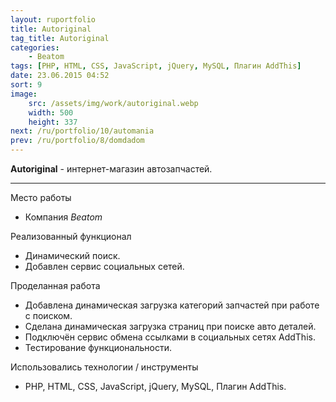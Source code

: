 ```yaml
---
layout: ruportfolio
title: Autoriginal
tag_title: Autoriginal
categories:
    - Beatom
tags: [PHP, HTML, CSS, JavaScript, jQuery, MySQL, Плагин AddThis]
date: 23.06.2015 04:52
sort: 9
image: 
    src: /assets/img/work/autoriginal.webp 
    width: 500
    height: 337
next: /ru/portfolio/10/automania
prev: /ru/portfolio/8/domdadom
---
```


**Autoriginal** - интернет-магазин автозапчастей.

---

Место работы

* Компания _Beatom_

Реализованный функционал

* Динамический поиск.
* Добавлен сервис социальных сетей.

Проделанная работа

* Добавлена динамическая загрузка категорий запчастей при работе с поиском.
* Сделана динамическая загрузка страниц при поиске авто деталей.
* Подключён сервис обмена ссылками в социальных сетях AddThis.
* Тестирование функциональности.

Использовались технологии / инструменты

* PHP, HTML, CSS, JavaScript, jQuery, MySQL, Плагин AddThis.
